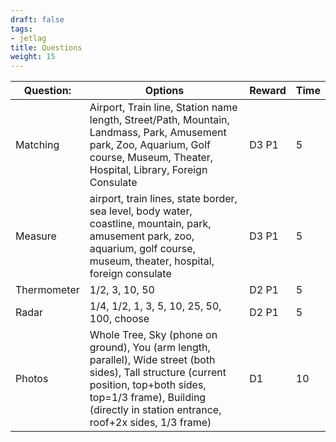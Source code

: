 ```yaml
---
draft: false
tags:
- jetlag
title: Questions
weight: 15
---
```


| Question:   | Options                                                                                                                                                                                                                      | Reward | Time |
| ----------- | ---------------------------------------------------------------------------------------------------------------------------------------------------------------------------------------------------------------------------- | ------ | ---- |
| Matching    | Airport, Train line, Station name length, Street/Path, Mountain, Landmass, Park, Amusement park, Zoo, Aquarium, Golf course, Museum, Theater, Hospital, Library, Foreign Consulate                                           | D3 P1  | 5    |
| Measure     | airport, train lines, state border, sea level, body water, coastline, mountain, park, amusement park, zoo, aquarium, golf course, museum, theater, hospital, foreign consulate                                               | D3 P1  | 5    |
| Thermometer | 1/2, 3, 10, 50                                                                                                                                                                                                               | D2 P1  | 5    |
| Radar       | 1/4, 1/2, 1, 3, 5, 10, 25, 50, 100, choose                                                                                                                                                                                   | D2 P1  | 5    |
| Photos      | Whole Tree, Sky (phone on ground), You (arm length, parallel), Wide street (both sides), Tall structure (current position, top+both sides, top=1/3 frame), Building (directly in station entrance, roof+2x sides, 1/3 frame) | D1     | 10   |